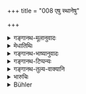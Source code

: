 +++
title = "008 एषु स्थानेषु"

+++

<details><summary>गङ्गानथ-मूलानुवादः</summary>

Taking his stand upon eternal morality, he shall form his decision on the suits of men who mostly carry on disputes in regard to the aforesaid points.—(8)
</details>

<details><summary>मेधातिथिः</summary>

**भूयिष्ठ**ग्रहणं प्राधान्यख्यापनार्थम् । अन्ये ऽपि व्यवहारहेतवः सन्ति । यथा निवसनार्थं त्वया मे वेश्म दत्तम्, तत्र किम् इत्य् अर्वाग् वत्सराद् अन्यस्मै ददासीति । न चेदं दत्तानपकर्म, न ह्य् अत्र स्वत्वनिवृत्तिर् अस्ति, भोगानुज्ञामात्रं वसतः । तथा मदीयस्थण्डिलाभिमुखं त्वया वेश्मनि गवाक्षं कृतम् इति । **धर्मं शाश्वतम् आश्रित्ये**ति । अर्थकामाव् अशाश्वतौ । अथ वा शाश्वतो धर्म अनिदंप्रथमतो या व्यवस्था ताम् अनुपालयेत् । या त्व् इदानींतनैः प्रवर्तिता साशाश्वतत्वाद् अनादरणीया ॥ ८.८ ॥
</details>

<details><summary>गङ्गानथ-भाष्यानुवादः</summary>

The addition of the adverb ‘*mostly*’ is for the purpose of indicating the importance of the said heads of dispute. As a matter of fact, there are several other points of dispute also; *e.g*., (*a*) ‘you gave me this house to live in; why then do you give it to another person before the lapse of a year?’ This cannot he regarded as included under ‘non-delivery of what has been given away’; because in this case there is no surrendering of ownership (which is a necessary condition in
*gifts*); the dweller is only permitted to dwell in the house;—again,
(*b*) ‘you have made a window in your house in front of my platform.’

‘*Taking his stand upon eternal Morality*’;—Wealth and Pleasure are not ‘eternal.’ Or, the term ‘eternal *morality*’ may mean that he should follow that law or custom the beginnings of which cannot be traced; while he should not pay heed to such customs as may have been adopted only by the present generation; as such custom is *not eternal*.—(8)
</details>

<details><summary>गङ्गानथ-टिप्पन्यः</summary>

This verse is quoted in *Aparārka* (p. 596);—and in *Kṛtyakalpataru* (12b).
</details>

<details><summary>गङ्गानथ-तुल्य-वाक्यानि</summary>

**(verses 8.4-8)  
**

See Comparative notes for [Verses 8.4-7].
</details>

<details><summary>भारुचिः</summary>

एतानि व्यवहार[व]स्तूनि प्रधानभूतानि । तद्भेदानाम् आनन्त्याद् अशक्यो ह्य् अशेषतो निर्देशः कर्तुम् । **भूयिष्ठ**वचनाच् चैव तद्व्यवहारवस्तुबहुत्वं गम्यते । अनुक्तानाम् अपि शास्त्रानुसारिण्या प्रज्ञया **धर्मं शाश्वतम् आश्रित्य** कार्यनिर्णयं **कुर्यात्** । पितृपितामहादिप्रवर्तितम् अप्य् उत्सृज्यान्याय्यम् यत् कार[णात्] प्रायेण कृतानुसारी लोकः, विशेषेण तु राजान इति । अतो ऽयम् "आस्थीयते यत्न" इति, सामान्यश् चायम् उपदेशः । विशेषास् त्व् अस्य विषये वक्ष्यन्ते ॥ ८.८ ॥
</details>

<details><summary>Bühler</summary>

008	Depending on the eternal law, let him decide the suits of men who mostly contend on the titles just mentioned.
</details>

